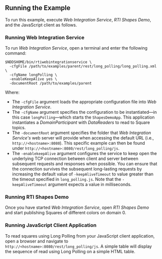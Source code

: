 ## Running the Example

To run this example, execute _Web Integration Service_, _RTI Shapes Demo_, and
the JavaScript client as follows.

### Running Web Integration Service
To run _Web Integration Service_, open a terminal and enter the following
command:

```
$NDDSHOME/bin/rtiwebintegrationservice \
  -cfgFile /path/to/examples/parent/rest/long_polling/long_polling.xml \
  -cfgName longPolling \
  -enableKeepAlive yes \
  -documentRoot /path/to/examples/parent
```

Where:

* The ``-cfgFile`` argument loads the appropriate configuration file
into _Web Integration Service_.
* The ``-cfgName`` argument specifies the configuration to be instantiated—in
this case ``longPolling``—which starts the ``ShapesDemoApp``.
This application instantiates a _DomainParticipant_ with _DataReaders_ to read
to Square topics.
* The ``-documentRoot`` argument specifies the folder that _Web
Integration Service's_ web server will provide when accessing the default URL
(i.e., ``http://<hostname>:8080``). This specific example can then be found
under ``http://<hostname>:8080/rest/long_polling/js``.
* The ``-enablekeepAlive`` argument configures the service to keep open the
underlying TCP connection between client and server between subsequent requests
and responses when possible. You can ensure that the connection survives the
subsequent long-lasting requests by increasing the default value of
``-keepAliveTimeout`` to value greater than the timeout specified in
``long_polling.js``. Note that the ``-keepAliveTimeout`` argument expects a
value in milliseconds.


### Running RTI Shapes Demo
Once you have started _Web Integration Service_, open _RTI Shapes
Demo_ and start publishing Squares of different colors on domain 0.

### Running JavaScript Client Application
To read squares using Long Polling from your JavaScript client application,
open a browser and navigate to ``http://<hostname>:8080/rest/long_polling/js``.
A simple table will display the sequence of read using Long Polling on a simple
HTML table.
